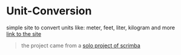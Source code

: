 # Unit-Conversion
simple site to convert units like: meter, feet, liter, kilogram and more
<br/>
[link to the site](https://inbardanieli.github.io/Unit-Conversion/)

> the project came from a [solo project of scrimba](https://scrimba.com/scrim/co2ba476b89916818068b123c)

